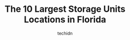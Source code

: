 ---
layout: ampstory
image: https://i0.wp.com/paketmu.com/wp-content/uploads/2023/06/storage-king-usa-0-in-florida-1686364983.jpeg?resize=640,853
author: techidn
featured: false
description: Explore the diverse Storage Unit scene in Florida, home to an incredible selection of 10 establishments catering to every taste. Whether youre in search of iconic favorites or undiscovered 
title: The 10 Largest Storage Units Locations in Florida
cover:
   title: The 10 Largest Storage Units Locations in Florida
   subtitle: RICKPATE
   background: https://paketmu.com/wp-content/uploads/2023/06/storage-king-usa-0-in-florida-1686364983.jpeg

pages: 
 - layout: thirds
   top: <h1>#1 Storage King USA</h1>
   bottom: "<p>Im gratified and relieved to have been able to obtain a solidly secured storage space.  They are surely better than AAA storage and Life storage. AAA storage rented me a</p>"
   background: https://paketmu.com/wp-content/uploads/2023/06/storage-king-usa-1-in-florida-1686364984.jpeg
   backgroundblur: true
 - layout: thirds
   top: <h1>#2 US Storage Centers</h1>
   bottom: "<p>Ron is extremely helpful and personable! Im in a time of need and stress he came in and truly made the whole process simple and easy! 10/10 recommend</p>"
   background: https://paketmu.com/wp-content/uploads/2023/06/storage-king-usa-2-in-florida-1686364985.jpeg
   cta:
      link: https://paketmu.com/the-10-largest-storage-units-locations-in-florida/
      text: The 10 Largest Storage Units Locations in Florida
 - layout: thirds
   top: <h1>#3 SmartStop Self Storage</h1>
   bottom: "<p>Great service like always. I have had a storage here for years and love it. Giovanni the manager always very helpful. Will highly recommend this storage facility.</p>"
   background: https://paketmu.com/wp-content/uploads/2023/06/storage-king-usa-3-in-florida-1686364985.jpeg
   cta:
      link: https://paketmu.com/the-10-largest-storage-units-locations-in-florida/
      text: The 10 Largest Storage Units Locations in Florida
 - layout: thirds
   top: <h1>#4 Compass Self Storage</h1>
   bottom: "<p>900 N Krome Ave, Florida City, FL 33034, United States</p>"
   background: https://images.unsplash.com/photo-1489648022186-8f49310909a0?ixlib=rb-4.0.3&ixid=MnwxMjA3fDB8MHxwaG90by1wYWdlfHx8fGVufDB8fHx8&auto=format&fit=crop&w=640&h=853&q=80
   cta:
      link: https://paketmu.com/the-10-largest-storage-units-locations-in-florida/
      text: The 10 Largest Storage Units Locations in Florida
 - layout: thirds
   top: <h1>#5 Storage King USA</h1>
   bottom: "<p>9010 US Hwy 98 N, Lakeland, FL 33809, United States</p>"
   background: https://images.unsplash.com/photo-1604871000636-074fa5117945?ixlib=rb-4.0.3&ixid=MnwxMjA3fDB8MHxwaG90by1wYWdlfHx8fGVufDB8fHx8&auto=format&fit=crop&w=640&h=853&q=80
   cta:
      link: https://paketmu.com/the-10-largest-storage-units-locations-in-florida/
      text: The 10 Largest Storage Units Locations in Florida
 - layout: thirds
   top: <h1>#6 Storage King USA</h1>
   bottom: "<p>3617 Commercial Way, Spring Hill, FL 34606, United States</p>"
   background: https://images.unsplash.com/photo-1564951434112-64d74cc2a2d7?ixlib=rb-4.0.3&ixid=MnwxMjA3fDB8MHxwaG90by1wYWdlfHx8fGVufDB8fHx8&auto=format&fit=crop&w=640&h=853&q=80
   cta:
      link: https://paketmu.com/the-10-largest-storage-units-locations-in-florida/
      text: The 10 Largest Storage Units Locations in Florida
 - layout: thirds
   top: <h1>#7 Storage King USA</h1>
   bottom: "<p>995 US Hwy 27, Minneola, FL 34715, United States</p>"
   background: https://images.unsplash.com/photo-1591393223703-56fe1347ac62?ixlib=rb-4.0.3&ixid=MnwxMjA3fDB8MHxwaG90by1wYWdlfHx8fGVufDB8fHx8&auto=format&fit=crop&w=640&h=853&q=80
   cta:
      link: https://paketmu.com/the-10-largest-storage-units-locations-in-florida/
      text: The 10 Largest Storage Units Locations in Florida
 - layout: thirds
   middle: Continue reading...
   background: https://images.unsplash.com/photo-1608501821300-4f99e58bba77?ixlib=rb-4.0.3&ixid=MnwxMjA3fDB8MHxwaG90by1wYWdlfHx8fGVufDB8fHx8&auto=format&fit=crop&w=640&h=853&q=80
   cta:
      link: https://paketmu.com/the-10-largest-storage-units-locations-in-florida/
      text: The 10 Largest Storage Units Locations in Florida
      
---